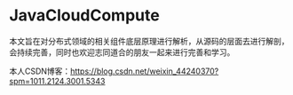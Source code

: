 # JavaCloudCompute

本文旨在对分布式领域的相关组件底层原理进行解析，从源码的层面去进行解剖，会持续完善，同时也欢迎志同道合的朋友一起来进行完善和学习。

本人CSDN博客：https://blog.csdn.net/weixin_44240370?spm=1011.2124.3001.5343
